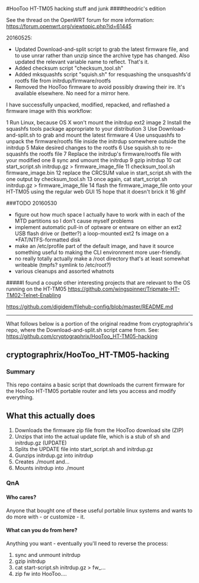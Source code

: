 #HooToo HT-TM05 hacking stuff and junk
####theodric's edition

See the thread on the OpenWRT forum for more information: https://forum.openwrt.org/viewtopic.php?id=61445

20160525:
* Updated Download-and-split script to grab the latest firmware file, and to use unrar rather than unzip since the archive type has changed. Also updated the relevant variable name to reflect. That's it.
* Added checksum script "checksum_tool.sh"
* Added mksquashfs script "squish.sh" for resquashing the unsquashfs'd rootfs file from initrdup/firmware/rootfs
* Removed the HooToo firmware to avoid possibly drawing their ire. It's available elsewhere. No need for a mirror here.

I have successfully unpacked, modified, repacked, and reflashed a firmware image with this workflow:

1 Run Linux, because OS X won't mount the initrdup ext2 image
2 Install the squashfs tools package appropriate to your distribution
3 Use Download-and-split.sh to grab and mount the latest firmware
4 Use unsquashfs to unpack the firmware/rootfs file inside the initrdup somewhere outside the initrdup
5 Make desired changes to the rootfs
6 Use squish.sh to re-squashfs the rootfs file
7 Replace the initrdup's firmware/rootfs file with your modified one
8 sync and umount the initrdup
9 gzip initrdup
10 cat start_script.sh initrdup.gz > firmware_image_file
11 checksum_tool.sh firmware_image.bin
12 replace the CRCSUM value in start_script.sh with the one output by checksum_tool.sh
13 once again, cat start_script.sh initrdup.gz > firmware_image_file
14 flash the firmware_image_file onto your HT-TM05 using the regular web GUI
15 hope that it doesn't brick it
16 glhf

###TODO 20160530
* figure out how much space I actually have to work with in each of the MTD partitions so I don't cause myself problems
* implement automatic pull-in of optware or entware on either an ext2 USB flash drive or (better?) a loop-mounted ext2 fs image on a *FAT/NTFS-formatted disk
* make an /etc/profile part of the default image, and have it source something useful to making the CLI environment more user-friendly.
* no really totally actually make a /root directory that's at least somewhat writeable (tmpfs? symlink to /etc/root?)
* various cleanups and assorted whatnots

#####I found a couple other interesting projects that are relevant to the OS running on the HT-TM05
https://github.com/wingspinner/Tripmate-HT-TM02-Telnet-Enabling

https://github.com/digidem/filehub-config/blob/master/README.md

------------------------------------------------------------------------------------------------------------------------------------
What follows below is a portion of the original readme from cryptographrix's repo, where the Download-and-split.sh script came from.
See: https://github.com/cryptographrix/HooToo_HT-TM05-hacking

## cryptographrix/HooToo_HT-TM05-hacking

### Summary

This repo contains a basic script that downloads the current firmware for the HooToo HT-TM05 portable router and lets you access and modify everything.

## What this actually does

1. Downloads the firmware zip file from the HooToo download site (ZIP)
2. Unzips that into the actual update file, which is a stub of sh and initrdup.gz (UPDATE)
3. Splits the UPDATE file into start_script.sh and initrdup.gz
4. Gunzips initrdup.gz into initrdup
5. Creates ./mount and...
6. Mounts initrdup into ./mount

### QnA

#### Who cares?

Anyone that bought one of these useful portable linux systems and wants to do more with - or customize - it.

#### What can you do from here?

Anything you want - eventually you'll need to reverse the process:

1. sync and unmount initrdup
2. gzip initrdup
3. cat start-script.sh initrdup.gz > fw_...
4. zip fw into HooToo....
